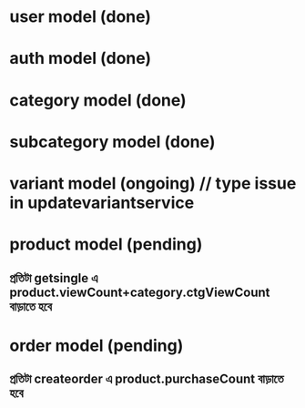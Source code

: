 # user model (done)
# auth model (done)
# category model (done)
# subcategory model (done)
# variant model (ongoing) // type issue in updatevariantservice
# product model (pending)
 ## প্রতিটা getsingle এ product.viewCount+category.ctgViewCount বাড়াতে হবে
# order model (pending)
 ## প্রতিটা createorder এ product.purchaseCount  বাড়াতে হবে